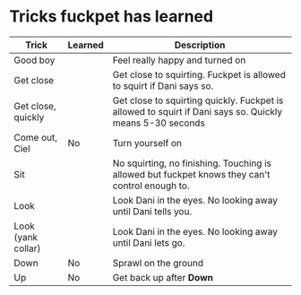 Tricks fuckpet has learned
==========================

| Trick              | Learned | Description                                                                                     |
|--------------------|---------|-------------------------------------------------------------------------------------------------|
| Good boy           |         | Feel really happy and turned on                                                                 |
| Get close          |         | Get close to squirting. Fuckpet is allowed to squirt if Dani says so.                           |
| Get close, quickly |         | Get close to squirting quickly. Fuckpet is allowed to squirt if Dani says so. Quickly means 5-30 seconds |
| Come out, Ciel     | No      | Turn yourself on                                                                                |
| Sit                |         | No squirting, no finishing. Touching is allowed but fuckpet knows they can't control enough to. |
| Look               |         | Look Dani in the eyes. No looking away until Dani tells you.                                    |
| Look (yank collar) |         | Look Dani in the eyes. No looking away until Dani lets go.                                      |
| Down               | No      | Sprawl on the ground                                                                            |
| Up                 | No      | Get back up after **Down**                                                                      |
